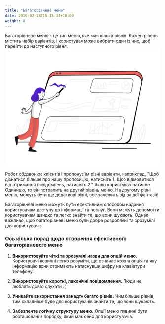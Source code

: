 ```yaml
---
title: "Багаторівневе меню"
date: 2019-02-28T15:15:34+10:00
weight: 8
---
```


Багаторівневе меню - це тип меню, яке має кілька рівнів. Кожен рівень містить набір варіантів, і користувач може вибрати один із них, щоб перейти до наступного рівня.
![Багаторівневе меню](/images/illustrations/services1.png)

Робот обдзвонює клієнтів і пропонує їм різні варіанти, наприклад, "Щоб дізнатися більше про нашу пропозицію, натисніть 1. Щоб відмовитися від отримання повідомлень, натисніть 2." 
Якщо користувач натисне Одиницю, то він потрапить на другий рівень меню. На другому рівні меню, можуть бути ще додаткові рівні, все залежить від вашої фантазії!

Багаторівневі меню можуть бути ефективним способом надання користувачам доступу до інформації та послуг. Вони можуть допомогти користувачам швидко та легко знайти те, що вони шукають. Однак важливо, щоб багаторівневі меню були добре розроблені та зрозумілі для користувачів.

### Ось кілька порад щодо створення ефективного багаторівневого меню

1. **Використовуйте чіткі та зрозумілі назви для опцій меню.** Користувачі повинні легко розуміти, що означає кожна опція та яку інформацію вони отримають натиснувши цифру на клавіатури телефону.

2. **Використовуйте короткі, лаконічні повідомлення.** Люди не люблять довго слухати :(

3. **Уникайте використання занадто багато рівнів.** Чим більше рівнів, тим складніше буде для користувачів знайти те, що вони шукають.

4. **Забезпечте логічну структуру меню.** Опції меню повинні бути розташовані в порядку, який має сенс для користувачів.
